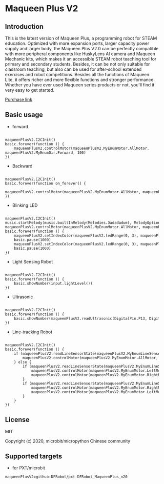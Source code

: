 # Maqueen Plus V2

## Introduction

This is the latest version of Maqueen Plus, a programming robot for STEAM education. Optimized with more expansion ports, larger capacity power supply and larger body, the Maqueen Plus V2.0 can be perfectly compatible with more peripheral components like HuskyLens AI camera and Maqueen Mechanic kits, which makes it an accessible STEAM robot teaching tool for primary and secondary students. Besides, it can be not only suitable for classroom teaching, but also can be used for after-school extended exercises and robot competitions. Besides all the functions of Maqueen Lite, it offers richer and more flexible functions and stronger performance. Whether you have ever used Maqueen series products or not, you'll find it very easy to get started.

[Purchase link](https://www.dfrobot.com/product-2026.html)

## Basic usage

* forward

```blocks

maqueenPlusV2.I2CInit()
basic.forever(function () {
    maqueenPlusV2.controlMotor(maqueenPlusV2.MyEnumMotor.AllMotor, maqueenPlusV2.MyEnumDir.Forward, 100)
})

```

* Backward

```blocks

maqueenPlusV2.I2CInit()
basic.forever(function on_forever() {
    maqueenPlusV2.controlMotor(maqueenPlusV2.MyEnumMotor.AllMotor, maqueenPlusV2.MyEnumDir.Backward, 100)
})

```

* Blinking LED

```blocks

maqueenPlusV2.I2CInit()
music.startMelody(music.builtInMelody(Melodies.Dadadadum), MelodyOptions.Forever)
maqueenPlusV2.controlMotor(maqueenPlusV2.MyEnumMotor.AllMotor, maqueenPlusV2.MyEnumDir.Forward, 255)
basic.forever(function () {
    maqueenPlusV2.setIndexColor(maqueenPlusV2.ledRange(0, 3), maqueenPlusV2.NeoPixelColors.Red)
    basic.pause(1000)
    maqueenPlusV2.setIndexColor(maqueenPlusV2.ledRange(0, 3), maqueenPlusV2.NeoPixelColors.Blue)
    basic.pause(1000)
})

```

* Light Sensing Robot

```blocks

maqueenPlusV2.I2CInit()
basic.forever(function () {
    basic.showNumber(input.lightLevel())
})

```

* Ultrasonic

```blocks

maqueenPlusV2.I2CInit()
basic.forever(function () {
    basic.showNumber(maqueenPlusV2.readUltrasonic(DigitalPin.P13, DigitalPin.P14))
})

```

* Line-tracking Robot

```blocks

maqueenPlusV2.I2CInit()
basic.forever(function () {
    if (maqueenPlusV2.readLineSensorState(maqueenPlusV2.MyEnumLineSensor.SensorM) == 1) {
        maqueenPlusV2.controlMotor(maqueenPlusV2.MyEnumMotor.AllMotor, maqueenPlusV2.MyEnumDir.Forward, 100)
    } else {
        if (maqueenPlusV2.readLineSensorState(maqueenPlusV2.MyEnumLineSensor.SensorL1) == 0 && maqueenPlusV2.readLineSensorState(maqueenPlusV2.MyEnumLineSensor.SensorR1) == 1) {
            maqueenPlusV2.controlMotor(maqueenPlusV2.MyEnumMotor.LeftMotor, maqueenPlusV2.MyEnumDir.Forward, 160)
            maqueenPlusV2.controlMotor(maqueenPlusV2.MyEnumMotor.RightMotor, maqueenPlusV2.MyEnumDir.Forward, 30)
        }
        if (maqueenPlusV2.readLineSensorState(maqueenPlusV2.MyEnumLineSensor.SensorL1) == 1 && maqueenPlusV2.readLineSensorState(maqueenPlusV2.MyEnumLineSensor.SensorR1) == 0) {
            maqueenPlusV2.controlMotor(maqueenPlusV2.MyEnumMotor.RightMotor, maqueenPlusV2.MyEnumDir.Forward, 160)
            maqueenPlusV2.controlMotor(maqueenPlusV2.MyEnumMotor.LeftMotor, maqueenPlusV2.MyEnumDir.Forward, 30)
        }
    }
})

```
## License

MIT

Copyright (c) 2020, microbit/micropython Chinese community

## Supported targets

* for PXT/microbit


```package
maqueenPlusV2=github:DFRobot/pxt-DFRobot_MaqueenPlus_v20
```
